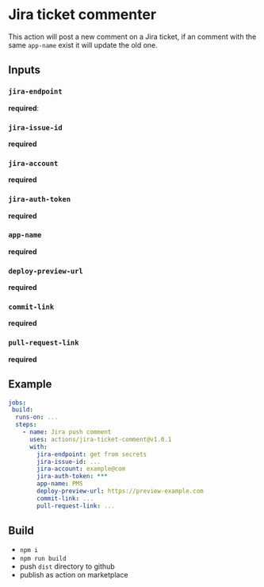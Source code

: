 # Jira ticket commenter

This action will post a new comment on a Jira ticket, if an comment with the same `app-name` exist it will update the old one.

## Inputs

### `jira-endpoint`

**required**:

### `jira-issue-id`

**required**

### `jira-account`

**required**

### `jira-auth-token`

**required**

### `app-name`

**required**

### `deploy-preview-url`

**required**

### `commit-link`

**required**

### `pull-request-link`

**required**

## Example

```yml
jobs:
 build:
  runs-on: ...
  steps:
    - name: Jira push comment
      uses: actions/jira-ticket-comment@v1.0.1
      with:
        jira-endpoint: get from secrets
        jira-issue-id: ...
        jira-account: example@com
        jira-auth-token: ***
        app-name: PMS
        deploy-preview-url: https://preview-example.com
        commit-link: ...
        pull-request-link: ...
```

## Build

- `npm i`
- `npm run build`
- push `dist` directory to github
- publish as action on marketplace
